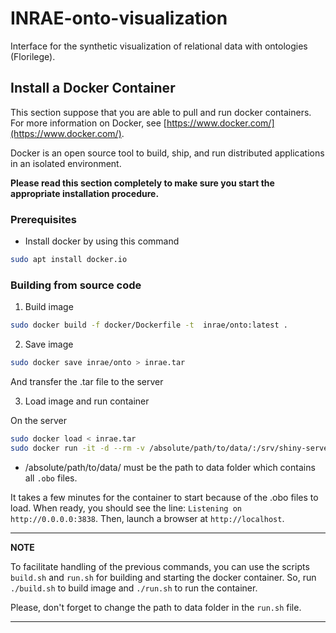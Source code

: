 # INRAE-onto-visualization
Interface for the synthetic visualization of relational data with ontologies (Florilege).

## Install a Docker Container

This section suppose that you are able to pull and run docker containers. For more information on Docker, see [https://www.docker.com/](https://www.docker.com/).

Docker is an open source tool to build, ship, and run distributed applications in an isolated environment.

**Please read this section completely to make sure you start the appropriate installation procedure.**

### Prerequisites

- Install docker by using this command

```bash
sudo apt install docker.io
```

### Building from source code

1. Build image

```bash
sudo docker build -f docker/Dockerfile -t  inrae/onto:latest .
```

2. Save image

```bash
sudo docker save inrae/onto > inrae.tar
```

And transfer the .tar file to the server

3. Load image and run container

On the server 
```bash
sudo docker load < inrae.tar
sudo docker run -it -d --rm -v /absolute/path/to/data/:/srv/shiny-server/data -p 80:3838 --name inrae inrae/onto:latest
```

* /absolute/path/to/data/ must be the path to data folder which contains all `.obo` files.

It takes a few minutes for the container to start because of the .obo files to load. When ready, you should see the line: `Listening on http://0.0.0.0:3838`. 
Then, launch a browser at `http://localhost`.

---
**NOTE**

To facilitate handling of the previous commands, you can use the scripts `build.sh` and `run.sh` for building and starting the docker container.
So, run `./build.sh` to build image and `./run.sh` to run the container.

Please, don't forget to change the path to data folder in the `run.sh` file.

---
